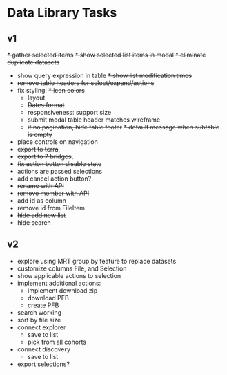# Data Library Tasks
## v1
~~* gather selected items~~
~~* show selected list items in modal~~
~~* eliminate duplicate datasets~~
* show query expression in table
~~* show list modification times~~
* ~~remove table headers for select/expand/actions~~
* fix styling:
  ~~* icon colors~~
  * layout
  * ~~Dates format~~
  * responsiveness: support size
  * submit modal table header matches wireframe
  * ~~if no pagination, hide table footer~~
~~* default message when subtable is empty~~
* place controls on navigation
*  ~~export to terra~~,
* ~~export to 7 bridges~~,
* ~~fix action button disable state~~
* actions are passed selections
* add cancel action button?
* ~~rename with API~~
* ~~remove member with API~~
* ~~add id as column~~
* remove id from FileItem
* ~~hide add new list~~
* ~~hide search~~

## v2
* explore using MRT group by feature to replace datasets
* customize columns File, and Selection
* show applicable actions to selection
* implement additional actions:
  * implement download zip
  * download PFB
  * create PFB
* search working
* sort by file size
* connect explorer
  * save to list
  * pick from all cohorts
* connect discovery
  * save to list
* export selections?
